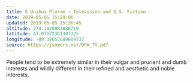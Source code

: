 ```yaml
---
title: E Unibus Pluram – Television and U.S. Fiction
date: 2019-05-05 15:29:06
updated: 2019-05-05 15:36:45
altitude: 274.1820983886719
latitude: 43.07172361307325
longitude: -89.38657689609737
source: https://jsomers.net/DFW_TV.pdf
---
```


People tend to be extremely similar in their vulgar and prurient and dumb interests and wildly different in their refined and aesthetic and noble interests.